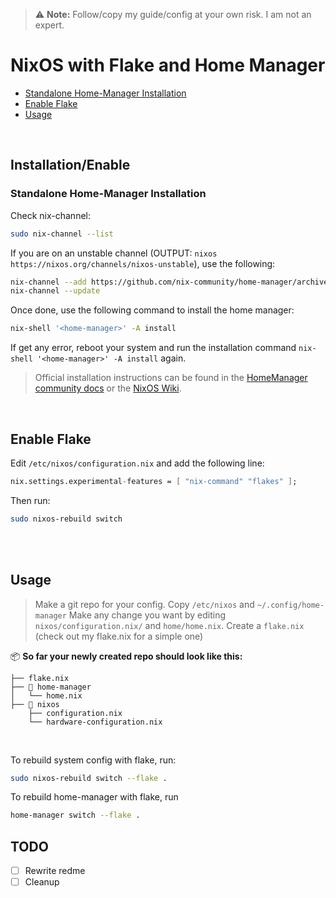 >⚠️ **Note:** Follow/copy my guide/config at your own risk. I am not an expert.

# NixOS with Flake and Home Manager
- [Standalone Home-Manager Installation](#standalone-home-manager-installation)
- [Enable Flake](#enable-flake)
- [Usage](#usage)

</br>

## Installation/Enable
### Standalone Home-Manager Installation
Check nix-channel:
```sh
sudo nix-channel --list
```

If you are on an unstable channel (OUTPUT: `nixos https://nixos.org/channels/nixos-unstable`), use the following:
```sh
nix-channel --add https://github.com/nix-community/home-manager/archive/master.tar.gz home-manager
nix-channel --update
```
Once done, use the following command to install the home manager:
```sh
nix-shell '<home-manager>' -A install
```

If  get any error, reboot your system and run the installation command `nix-shell '<home-manager>' -A install` again.
>Official installation instructions can be found in the [HomeManager community docs](https://nix-community.github.io/home-manager/) or the [NixOS Wiki](https://nixos.wiki/wiki/Home_Manager).

</br>

## Enable Flake
Edit `/etc/nixos/configuration.nix` and add the following line:
```nix
nix.settings.experimental-features = [ "nix-command" "flakes" ];
```
Then run:
```sh
sudo nixos-rebuild switch
```
</br>
</br>

## Usage
>Make a git repo for your config. Copy `/etc/nixos` and `~/.config/home-manager`
 Make any change you want by editing `nixos/configuration.nix/` and `home/home.nix`.
 Create a `flake.nix` (check out my flake.nix for a simple one)


📦 **So far your newly created repo should look like this:**
```
├── flake.nix
├── 📂 home-manager
│   └── home.nix
├── 📂 nixos
    ├── configuration.nix
    └── hardware-configuration.nix
```

</br>

To rebuild system config with flake, run:
```sh
sudo nixos-rebuild switch --flake .
```
To rebuild home-manager with flake, run
```sh
home-manager switch --flake .
```


## TODO
- [ ] Rewrite redme
- [ ] Cleanup
